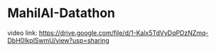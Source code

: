 # MahilAI-Datathon
video link: https://drive.google.com/file/d/1-Kalx5TdVyDqPDzNZmq-DbH0IkplSwmU/view?usp=sharing

